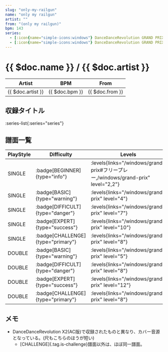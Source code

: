 ```yaml
---
slug: "only-my-railgun"
name: "only my railgun"
artist: ""
from: "(only my railgun)"
bpm: 143
series:
  - [:icon{name="simple-icons:windows"} DanceDanceRevolution GRAND PRIX (フリープレー)](/windows/grand-prix#フリープレー)
  - [:icon{name="simple-icons:windows"} DanceDanceRevolution GRAND PRIX (グランプリプレー)](/windows/grand-prix)
---
```


# {{ $doc.name }} / {{ $doc.artist }}

|Artist|BPM|From|
|------|---|----|
|{{ $doc.artist }}|{{ $doc.bpm }}|{{ $doc.from }}|

## 収録タイトル

:series-list{:series="series"}

## 譜面一覧

|PlayStyle|Difficulty|Levels|Notes|Movie|
|---------|----------|------|-----|-----|
|SINGLE| :badge[BEGINNER]{type="info"}| :levels{links="/windows/grand-prix#フリープレー,/windows/grand-prix" level="2,2"}|67/8||
|SINGLE| :badge[BASIC]{type="warning"}| :levels{links="/windows/grand-prix" level="4"}|114/12||
|SINGLE| :badge[DIFFICULT]{type="danger"}| :levels{links="/windows/grand-prix" level="7"}|167/29||
|SINGLE| :badge[EXPERT]{type="success"}| :levels{links="/windows/grand-prix" level="10"}|229/21||
|SINGLE| :badge[CHALLENGE]{type="primary"}| :levels{links="/windows/grand-prix" level="8"}|163/11(55)||
|DOUBLE| :badge[BASIC]{type="warning"}| :levels{links="/windows/grand-prix" level="5"}|137/17||
|DOUBLE| :badge[DIFFICULT]{type="danger"}| :levels{links="/windows/grand-prix" level="8"}|212/32||
|DOUBLE| :badge[EXPERT]{type="success"}| :levels{links="/windows/grand-prix" level="12"}|313/15||
|DOUBLE| :badge[CHALLENGE]{type="primary"}| :levels{links="/windows/grand-prix" level="8"}|135/26(55)||

## メモ

- DanceDanceRevolution X2(AC版)で収録されたものと異なり、カバー音源となっている。(尺もこちらのほうが短い)
  - [CHALLENGE]{.tag.is-challenge}譜面以外は、ほぼ同一譜面。
